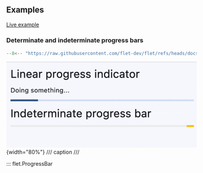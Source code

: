 ## Examples

[Live example](https://flet-controls-gallery.fly.dev/displays/progressbar)

### Determinate and indeterminate progress bars

```python
--8<-- "https://raw.githubusercontent.com/flet-dev/flet/refs/heads/docs/sdk/python/examples/python/controls/progress-bar/determinate-and-indeterminate.py"
```

![determinate-and-indeterminate](https://raw.githubusercontent.com/flet-dev/flet/docs/sdk/python/examples/python/controls/progress-bar/media/determinate-and-indeterminate.gif){width="80%"}
/// caption
///

::: flet.ProgressBar
